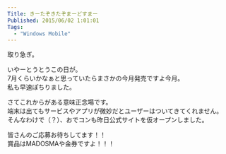 ```yaml
---
Title: きーたぞきたぞまーどすまー
Published: 2015/06/02 1:01:01
Tags:
  - "Windows Mobile"
---
```

取り急ぎ。  

<?# OEmbed "http://www.mouse-jp.co.jp/company/news/2015/news_20150602_01.html?mid=link_twitter&uiaid=twitter" /?>

いやーとうとうこの日が。  
7月くらいかなぁと思っていたらまさかの今月発売ですよ今月。  
私も早速ぽちりました。

<?# Twitter 605394571015553024 /?>

さてこれからがある意味正念場です。  
端末は出てもサービスやアプリが微妙だとユーザーはついてきてくれません。  
そんなわけで（？）、おでコンも昨日公式サイトを仮オープンしました。  

<?# OEmbed "http://odecon.azurewebsites.net/" /?>

皆さんのご応募お待ちしてます！！  
賞品はMADOSMAや金券ですよ！！！